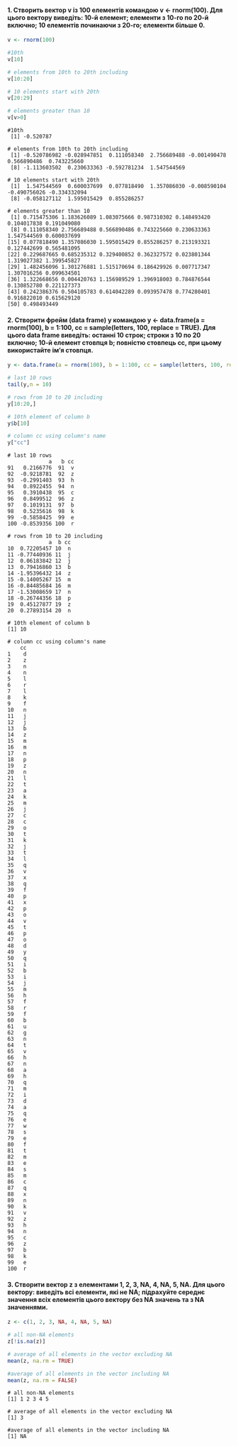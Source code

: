 #### 1. Створить вектор v із 100 елементів командою v <- rnorm(100). Для цього вектору виведіть: 10-й елемент; елементи з 10-го по 20-й включно; 10 елементів починаючи з 20-го; елементи більше 0.
``` r
v <- rnorm(100)

#10th
v[10]

# elements from 10th to 20th including
v[10:20]

# 10 elements start with 20th
v[20:29]

# elements greater than 10
v[v>0]
```
```
#10th
 [1] -0.520787

# elements from 10th to 20th including
 [1] -0.520786982 -0.028947851  0.111058340  2.756689488 -0.001490478  0.566890486  0.743225660
 [8] -1.113603502  0.230633363 -0.592781234  1.547544569

# 10 elements start with 20th
 [1]  1.547544569  0.600037699  0.077818490  1.357086030 -0.008590104 -0.490756026 -0.334332094
 [8] -0.058127112  1.595015429  0.855286257

# elements greater than 10
 [1] 0.715475306 1.183626089 1.083075666 0.987310302 0.148493420 0.104017838 0.191049080
 [8] 0.111058340 2.756689488 0.566890486 0.743225660 0.230633363 1.547544569 0.600037699
[15] 0.077818490 1.357086030 1.595015429 0.855286257 0.213193321 0.127442699 0.565481095
[22] 0.229687665 0.685235312 0.329400852 0.362327572 0.023801344 1.319027382 1.399545827
[29] 1.482456096 1.301276881 1.515170694 0.186429926 0.007717347 1.307016256 0.099634501
[36] 1.322668656 0.004420763 1.156989529 1.396918003 0.784876544 0.130852780 0.221127373
[43] 0.242386376 0.504105783 0.614042289 0.093957478 0.774280401 0.916822010 0.615629120
[50] 0.498493449
```

#### 2. Створити фрейм (data frame) y командою y <- data.frame(a = rnorm(100), b = 1:100, cc = sample(letters, 100, replace = TRUE). Для цього data frame виведіть: останні 10 строк; строки з 10 по 20 включно; 10-й елемент стовпця b; повністю стовпець cc, при цьому використайте ім’я стовпця.
``` r
y <- data.frame(a = rnorm(100), b = 1:100, cc = sample(letters, 100, replace = TRUE))

# last 10 rows
tail(y,n = 10)

# rows from 10 to 20 including
y[10:20,]

# 10th element of column b
y$b[10]

# column cc using column's name
y["cc"]
```
```
# last 10 rows
             a   b cc
91   0.2166776  91  v
92  -0.9218781  92  z
93  -0.2991403  93  h
94   0.8922455  94  n
95   0.3910438  95  c
96   0.8499512  96  z
97   0.1019131  97  b
98   0.5235616  98  k
99  -0.5858425  99  e
100 -0.8539356 100  r

# rows from 10 to 20 including
             a  b cc
10  0.72205457 10  n
11 -0.77440936 11  j
12  0.06183842 12  j
13  0.79416860 13  b
14 -1.95396432 14  z
15 -0.14005267 15  m
16 -0.84485684 16  m
17 -1.53008659 17  n
18 -0.26744356 18  p
19  0.45127877 19  z
20  0.27893154 20  n

# 10th element of column b
[1] 10

# column cc using column's name
    cc
1    d
2    z
3    n
4    n
5    l
6    r
7    l
8    k
9    f
10   n
11   j
12   j
13   b
14   z
15   m
16   m
17   n
18   p
19   z
20   n
21   l
22   t
23   a
24   k
25   m
26   j
27   c
28   c
29   o
30   t
31   k
32   j
33   t
34   l
35   q
36   v
37   x
38   q
39   f
40   p
41   x
42   p
43   o
44   v
45   t
46   p
47   o
48   d
49   y
50   q
51   i
52   b
53   i
54   j
55   m
56   h
57   f
58   r
59   f
60   b
61   u
62   g
63   n
64   t
65   v
66   h
67   n
68   a
69   h
70   q
71   m
72   i
73   d
74   a
75   q
76   e
77   w
78   s
79   e
80   f
81   t
82   m
83   e
84   s
85   m
86   c
87   q
88   x
89   n
90   k
91   v
92   z
93   h
94   n
95   c
96   z
97   b
98   k
99   e
100  r
```

#### 3. Створити вектор z з елементами 1, 2, 3, NA, 4, NA, 5, NA. Для цього вектору: виведіть всі елементи, які не NA; підрахуйте середнє значення всіх елементів цього вектору без NA значень та з NA значеннями.
``` r
z <- c(1, 2, 3, NA, 4, NA, 5, NA)

# all non-NA elements
z[!is.na(z)]

# average of all elements in the vector excluding NA
mean(z, na.rm = TRUE)

#average of all elements in the vector including NA
mean(z, na.rm = FALSE)
```
```
# all non-NA elements
[1] 1 2 3 4 5

# average of all elements in the vector excluding NA
[1] 3

#average of all elements in the vector including NA
[1] NA
```
